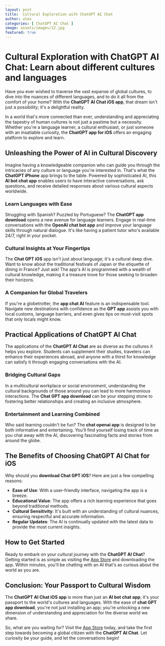 ```yaml
---
layout: post
title:  Cultural Exploration with ChatGPT AI Chat
author: alex
categories: [ ChatGPT AI Chat ]
image: assets/images/12.jpg
featured: true
---
```


# Cultural Exploration with ChatGPT AI Chat: Learn about different cultures and languages

Have you ever wished to traverse the vast expanse of global cultures, to dive into the nuances of different languages, and to do it all from the comfort of your home? With the **ChatGPT AI Chat iOS app**, that dream isn't just a possibility; it's a delightful reality. 

In a world that's more connected than ever, understanding and appreciating the tapestry of human cultures is not just a pastime but a necessity. Whether you're a language learner, a cultural enthusiast, or just someone with an insatiable curiosity, the **ChatGPT app for iOS** offers an engaging platform to explore and learn.

## Unleashing the Power of AI in Cultural Discovery

Imagine having a knowledgeable companion who can guide you through the intricacies of any culture or language you're interested in. That's what the **ChatGPT iPhone** app brings to the table. Powered by sophisticated AI, this **AI bot chat app** enables users to have interactive conversations, ask questions, and receive detailed responses about various cultural aspects worldwide.

### Learn Languages with Ease

Struggling with Spanish? Puzzled by Portuguese? The **ChatGPT app download** opens a new avenue for language learners. Engage in real-time conversations with the **OpenAI chat bot app** and improve your language skills through natural dialogue. It's like having a patient tutor who's available 24/7, right in your pocket.

### Cultural Insights at Your Fingertips

The **Chat GPT iOS** app isn't just about language; it's a cultural deep dive. Want to know about the traditional festivals of Japan or the etiquette of dining in France? Just ask! The app's AI is programmed with a wealth of cultural knowledge, making it a treasure trove for those seeking to broaden their horizons.

### A Companion for Global Travelers

If you're a globetrotter, the **app chat AI** feature is an indispensable tool. Navigate new destinations with confidence as the **GPT app** assists you with local customs, language barriers, and even gives tips on must-visit spots that only locals might know.

## Practical Applications of ChatGPT AI Chat

The applications of the **ChatGPT AI Chat** are as diverse as the cultures it helps you explore. Students can supplement their studies, travelers can enhance their experiences abroad, and anyone with a thirst for knowledge can satisfy it through engaging conversations with the AI.

### Bridging Cultural Gaps

In a multicultural workplace or social environment, understanding the cultural backgrounds of those around you can lead to more harmonious interactions. The **Chat GPT app download** can be your stepping stone to fostering better relationships and creating an inclusive atmosphere.

### Entertainment and Learning Combined

Who said learning couldn't be fun? The **chat openai app** is designed to be both informative and entertaining. You'll find yourself losing track of time as you chat away with the AI, discovering fascinating facts and stories from around the globe.

## The Benefits of Choosing ChatGPT AI Chat for iOS

Why should you **download Chat GPT iOS**? Here are just a few compelling reasons:

- **Ease of Use**: With a user-friendly interface, navigating the app is a breeze.
- **Educational Value**: The app offers a rich learning experience that goes beyond traditional methods.
- **Cultural Sensitivity**: It's built with an understanding of cultural nuances, ensuring respectful and accurate information.
- **Regular Updates**: The AI is continually updated with the latest data to provide the most current insights.

## How to Get Started

Ready to embark on your cultural journey with the **ChatGPT AI Chat**? Getting started is as simple as visiting the [App Store](https://apps.apple.com/us/app/ai-ask-chat-with-ai-bots/id6472484891) and downloading the app. Within minutes, you'll be chatting with an AI that's as curious about the world as you are.

## Conclusion: Your Passport to Cultural Wisdom

The **ChatGPT AI Chat iOS app** is more than just an **AI bot chat app**; it's your passport to the world's cultures and languages. With the ease of **chat GPT app download**, you're not just installing an app; you're unlocking a new dimension of understanding and appreciation for the diverse world we share.

So, what are you waiting for? Visit the [App Store](https://apps.apple.com/us/app/ai-ask-chat-with-ai-bots/id6472484891) today, and take the first step towards becoming a global citizen with the **ChatGPT AI Chat**. Let curiosity be your guide, and let the conversations begin!